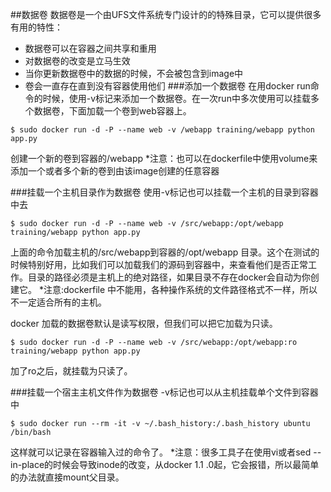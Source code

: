 ##数据卷
数据卷是一个由UFS文件系统专门设计的的特殊目录，它可以提供很多有用的特性：
* 数据卷可以在容器之间共享和重用
* 对数据卷的改变是立马生效
* 当你更新数据卷中的数据的时候，不会被包含到image中
* 卷会一直存在直到没有容器使用他们
###添加一个数据卷
在用docker run命令的时候，使用-v标记来添加一个数据卷。在一次run中多次使用可以挂载多个数据卷，下面加载一个卷到web容器上。
```
$ sudo docker run -d -P --name web -v /webapp training/webapp python app.py
```
创建一个新的卷到容器的/webapp
*注意：也可以在dockerfile中使用volume来添加一个或者多个新的卷到由该image创建的任意容器

###挂载一个主机目录作为数据卷
使用-v标记也可以挂载一个主机的目录到容器中去
```
$ sudo docker run -d -P --name web -v /src/webapp:/opt/webapp 
training/webapp python app.py
```
上面的命令加载主机的/src/webapp到容器的/opt/webapp
目录。这个在测试的时候特别好用，比如我们可以加载我们的源码到容器中，来查看他们是否正常工作。目录的路径必须是主机上的绝对路径，如果目录不存在docker会自动为你创建它。
*注意:dockerfile 中不能用，各种操作系统的文件路径格式不一样，所以不一定适合所有的主机。

docker 加载的数据卷默认是读写权限，但我们可以把它加载为只读。
```
$ sudo docker run -d -P --name web -v /src/webapp:/opt/webapp:ro 
training/webapp python app.py
```
加了ro之后，就挂载为只读了。

###挂载一个宿主主机文件作为数据卷
-v标记也可以从主机挂载单个文件到容器中
```
$ sudo docker run --rm -it -v ~/.bash_history:/.bash_history ubuntu /bin/bash
```
这样就可以记录在容器输入过的命令了。
*注意：很多工具子在使用vi或者sed --in-place的时候会导致inode的改变，从docker 1.1
.0起，它会报错，所以最简单的办法就直接mount父目录。